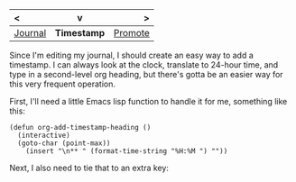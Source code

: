 | < | v | > |
| :--- | :---: | ---: |
| [Journal](journal.md.md) | **Timestamp** | [Promote](promote.md) |

Since I'm editing my journal, I should create an easy way to add a timestamp. I can always look at the clock, translate to 24-hour time, and type in a second-level org heading, but there's gotta be an easier way for this very frequent operation. 

First, I'll need a little Emacs lisp function to handle it for me, something like this:

```nohighlight
(defun org-add-timestamp-heading ()
  (interactive)
  (goto-char (point-max))
    (insert "\n** " (format-time-string "%H:%M ") ""))
```

Next, I also need to tie that to an extra key:



